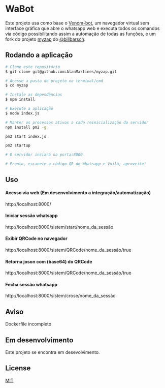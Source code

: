 # WaBot
 Este projeto usa como base o [Venom-bot](https://github.com/orkestral/venom "Venom-bot"), um navegador virtual sem interface gráfica que abre o whatsapp web e executa todos os comandos via código possibilitando assim a automação de todas as funções, e um fork do projeto [myzap](https://github.com/billbarsch/myzap "myzap") do [@billbarsch](https://github.com/billbarsch "@billbarsch").

## Rodando a aplicação

```bash
# Clone este repositório
$ git clone git@github.com:AlanMartines/myzap.git

# Acesse a pasta do projeto no terminal/cmd
$ cd myzap

# Instale as dependências
$ npm install

# Execute a aplicação 
$ node index.js

# Manter os processos ativos a cada reinicialização do servidor
npm install pm2 -g

pm2 start index.js

pm2 startup

# O servidor inciará na porta:8000

# Pronto, escaneie o código QR do Whatsapp e Voilà, aproveite!
```
## Uso
#### Acesso via web (Em desenvolvimento a integração/automatização)
http://localhost:8000/

#### Iniciar sessão whatsapp
http://localhost:8000/sistem/start/nome_da_sessão

####  Exibir QRCode no navegador
http://localhost:8000/sistem/QRCode/nome_da_sessão/true

####  Retorna joson com (base64) do QRCode 
http://localhost:8000/sistem/QRCode/nome_da_sessão/true

#### Fecha sessão whatsapp
http://localhost:8000/sistem/crose/nome_da_sessão

## Aviso
Dockerfile incompleto

## Em desenvolvimento
Este projeto se encontra em desevolvimento.

## License
[MIT](https://choosealicense.com/licenses/mit/)
